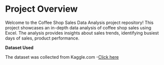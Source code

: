 # Project Overview

Welcome to the Coffee Shop Sales Data Analysis project repository! This project showcases an in-depth data analysis of coffee shop sales using Excel. The analysis provides insights about sales trends, identifying busiest days of sales, product performance.

**Dataset Used**

The dataset was collected from Kaggle.com -[Click here](https://www.kaggle.com/datasets/ahmedabbas757/coffee-sales)


